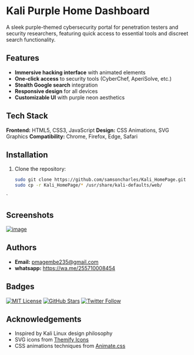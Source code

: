 # Kali Purple Home Dashboard

A sleek purple-themed cybersecurity portal for penetration testers and security researchers, featuring quick access to essential tools and discreet search functionality.

## Features

-   **Immersive hacking interface** with animated elements
-   **One-click access** to security tools (CyberChef, AperiSolve, etc.)
-   **Stealth Google search** integration
-   **Responsive design** for all devices
-   **Customizable UI** with purple neon aesthetics

## Tech Stack

**Frontend:** HTML5, CSS3, JavaScript
**Design:** CSS Animations, SVG Graphics
**Compatibility:** Chrome, Firefox, Edge, Safari


## Installation

1.  Clone the repository:

    ```bash
    sudo git clone https://github.com/samsoncharles/Kali_HomePage.git
    sudo cp -r Kali_HomePage/* /usr/share/kali-defaults/web/
    
    ```

`





## Screenshots

<a href='https://postimg.cc/G4VG72Ks' target='_blank'><img src='https://i.imgur.com/JVpW0lM.png' border='0' alt='image'/></a></a>

## Authors

-   [](https://github.com/Samson235)
    **Email:** pmagembe235@gmail.com
- **whatsapp:** https://wa.me/255710008454
    

## Badges

[![MIT License](https://img.shields.io/badge/License-MIT-green.svg)](https://choosealicense.com/licenses/mit/)
[![GitHub Stars](https://img.shields.io/github/stars/Samson235/kali-purple?style=social)](https://github.com/Samson235/kali-purple)
[![Twitter Follow](https://img.shields.io/twitter/follow/YourHandle?style=social)](https://twitter.com/YourHandle)

## Acknowledgements

-   Inspired by Kali Linux design philosophy
-   SVG icons from [Themify Icons](https://themify.me/themify-icons)
-   CSS animations techniques from [Animate.css](https://animate.style/)
